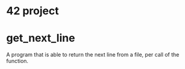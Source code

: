 # 42 project 
# get_next_line
A program that is able to return the next line from a file, 
per call of the function.
